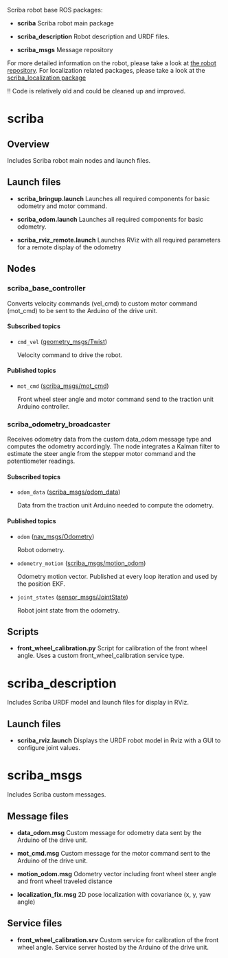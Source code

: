 Scriba robot base ROS packages:
- **scriba** Scriba robot main package

- **scriba_description** Robot description and URDF files.

- **scriba_msgs** Message repository

For more detailed information on the robot, please take a look at [the robot repository](https://github.com/RBinsonB/Scriba_robot). For localization related packages, please take a look at the [scriba_localization package](https://github.com/RBinsonB/scriba_localization)

:bangbang: Code is relatively old and could be cleaned up and improved.

# scriba

## Overview

Includes Scriba robot main nodes and launch files.

## Launch files
- **scriba_bringup.launch** Launches all required components for basic odometry and motor command.

- **scriba_odom.launch** Launches all required components for basic odometry.

- **scriba_rviz_remote.launch** Launches RViz with all required parameters for a remote display of the odometry

## Nodes

### scriba_base_controller

Converts velocity commands (vel_cmd) to custom motor command (mot_cmd) to be sent to the Arduino of the drive unit.

#### Subscribed topics
- `cmd_vel` ([geometry_msgs/Twist](http://docs.ros.org/en/noetic/api/geometry_msgs/html/msg/Twist.html))
    
    Velocity command to drive the robot.

#### Published topics
- `mot_cmd` ([scriba_msgs/mot_cmd](/scriba_msgs/msg/mot_cmd.msg))
	
	Front wheel steer angle and motor command send to the traction unit Arduino controller.

### scriba_odometry_broadcaster
Receives odometry data from the custom data_odom message type and computes the odometry accordingly. The node integrates a Kalman filter to estimate the steer angle from the stepper motor command and the potentiometer readings.

#### Subscribed topics
- `odom_data` ([scriba_msgs/odom_data](/scriba_msgs/msg/odom_data.msg))
    
    Data from the traction unit Arduino needed to compute the odometry.

#### Published topics

- `odom` ([nav_msgs/Odometry](http://docs.ros.org/en/api/nav_msgs/html/msg/Odometry.html))
    
    Robot odometry.

- `odometry_motion` ([scriba_msgs/motion_odom](/scriba_msgs/msg/motion_odom.msg))
    
    Odometry motion vector. Published at every loop iteration and used by the position EKF.

- `joint_states` ([sensor_msgs/JointState](http://docs.ros.org/en/api/sensor_msgs/html/msg/JointState.html))
    
    Robot joint state from the odometry.

## Scripts
- **front_wheel_calibration.py** Script for calibration of the front wheel angle. Uses a custom front_wheel_calibration service type.

# scriba_description
Includes Scriba URDF model and launch files for display in RViz.

## Launch files

- **scriba_rviz.launch** Displays the URDF robot model in Rviz with a GUI to configure joint values.

# scriba_msgs
Includes Scriba custom messages.

## Message files
- **data_odom.msg** Custom message for odometry data sent by the Arduino of the drive unit.

- **mot_cmd.msg** Custom message for the motor command sent to the Arduino of the drive unit.

- **motion_odom.msg** Odometry vector including front wheel steer angle and front wheel traveled distance

- **localization_fix.msg** 2D pose localization with covariance (x, y, yaw angle)

## Service files

- **front_wheel_calibration.srv** Custom service for calibration of the front wheel angle. Service server hosted by the Arduino of the drive unit.



